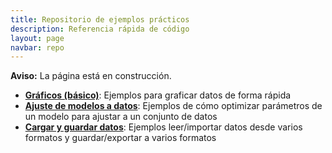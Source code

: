 ```yaml
---
title: Repositorio de ejemplos prácticos
description: Referencia rápida de código
layout: page
navbar: repo
---
```


<div class="alert alert-danger" role="alert" >
  <strong>Aviso:</strong> La página está en construcción.
</div>


  * **[Gráficos (básico)](graficos/)**: Ejemplos para graficar datos de forma rápida
  * **[Ajuste de modelos a datos](ajustes/)**: Ejemplos de cómo optimizar parámetros de un modelo para ajustar a un conjunto de datos
  * **[Cargar y guardar datos](IO/)**: Ejemplos leer/importar datos desde varios formatos y guardar/exportar a varios formatos
